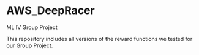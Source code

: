 # AWS_DeepRacer
ML IV Group Project


This repository includes all versions of the reward functions we tested for our Group Project. 
